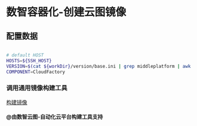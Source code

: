 # 数智容器化-创建云图镜像

## 配置数据

````bash

# default HOST 
HOSTS=${SSH_HOST}
VERSION=$(cat ${workDir}/version/base.ini | grep middleplatform | awk '{print $2}')
COMPONENT=CloudFactory
````

### 调用通用镜像构建工具

[构建镜像](../mop/build/buildImages.md)

#### @由数智云图-自动化云平台构建工具支持